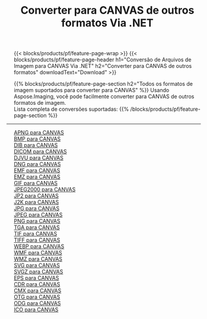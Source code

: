 ﻿---
title: Converter para CANVAS de outros formatos Via .NET 
weight: 3920
url: /pt/net/conversion/to/canvas 
lang: pt
langdirlevel: 2
locales: zh-hans,ja,it,ru,de,es,fr,nl,id,lt,pl,pt,vi,tr,ko,zh-hant,ar,hi,th,sv,cs,uk,he
description: Usando o Aspose.Imaging, você pode facilmente converter para CANVAS de outros formatos
---

{{< blocks/products/pf/feature-page-wrap >}}
{{< blocks/products/pf/feature-page-header h1="Conversão de Arquivos de Imagem para CANVAS Via .NET" h2="Converter para CANVAS de outros formatos" downloadText="Download" >}}


{{% blocks/products/pf/feature-page-section  h2="Todos os formatos de imagem suportados para converter para CANVAS" %}}
Usando Aspose.Imaging, você pode facilmente converter para CANVAS de outros formatos de imagem.
<br/>
Lista completa de conversões suportadas:
{{% /blocks/products/pf/feature-page-section %}}
<div class="container-fluid productfamilypage bg-gray">
    <div class="convertypes bg-gray agp-content section">
        <div class="container">
		<hr style="margin-left:-20px;"/>
		<div class="row other-converters">
		    <div class='col-md-2 other-converter remove-lp remove-rp'><a href="/imaging/pt/net/conversion/apng-to-canvas" >APNG para CANVAS</a></div>
<div class='col-md-2 other-converter remove-lp remove-rp'><a href="/imaging/pt/net/conversion/bmp-to-canvas" >BMP para CANVAS</a></div>
<div class='col-md-2 other-converter remove-lp remove-rp'><a href="/imaging/pt/net/conversion/dib-to-canvas" >DIB para CANVAS</a></div>
<div class='col-md-2 other-converter remove-lp remove-rp'><a href="/imaging/pt/net/conversion/dicom-to-canvas" >DICOM para CANVAS</a></div>
<div class='col-md-2 other-converter remove-lp remove-rp'><a href="/imaging/pt/net/conversion/djvu-to-canvas" >DJVU para CANVAS</a></div>
<div class='col-md-2 other-converter remove-lp remove-rp'><a href="/imaging/pt/net/conversion/dng-to-canvas" >DNG para CANVAS</a></div>
<div class='col-md-2 other-converter remove-lp remove-rp'><a href="/imaging/pt/net/conversion/emf-to-canvas" >EMF para CANVAS</a></div>
<div class='col-md-2 other-converter remove-lp remove-rp'><a href="/imaging/pt/net/conversion/emz-to-canvas" >EMZ para CANVAS</a></div>
<div class='col-md-2 other-converter remove-lp remove-rp'><a href="/imaging/pt/net/conversion/gif-to-canvas" >GIF para CANVAS</a></div>
<div class='col-md-2 other-converter remove-lp remove-rp'><a href="/imaging/pt/net/conversion/jpeg2000-to-canvas" >JPEG2000 para CANVAS</a></div>
<div class='col-md-2 other-converter remove-lp remove-rp'><a href="/imaging/pt/net/conversion/jp2-to-canvas" >JP2 para CANVAS</a></div>
<div class='col-md-2 other-converter remove-lp remove-rp'><a href="/imaging/pt/net/conversion/j2k-to-canvas" >J2K para CANVAS</a></div>
<div class='col-md-2 other-converter remove-lp remove-rp'><a href="/imaging/pt/net/conversion/jpg-to-canvas" >JPG para CANVAS</a></div>
<div class='col-md-2 other-converter remove-lp remove-rp'><a href="/imaging/pt/net/conversion/jpeg-to-canvas" >JPEG para CANVAS</a></div>
<div class='col-md-2 other-converter remove-lp remove-rp'><a href="/imaging/pt/net/conversion/png-to-canvas" >PNG para CANVAS</a></div>
<div class='col-md-2 other-converter remove-lp remove-rp'><a href="/imaging/pt/net/conversion/tga-to-canvas" >TGA para CANVAS</a></div>
<div class='col-md-2 other-converter remove-lp remove-rp'><a href="/imaging/pt/net/conversion/tif-to-canvas" >TIF para CANVAS</a></div>
<div class='col-md-2 other-converter remove-lp remove-rp'><a href="/imaging/pt/net/conversion/tiff-to-canvas" >TIFF para CANVAS</a></div>
<div class='col-md-2 other-converter remove-lp remove-rp'><a href="/imaging/pt/net/conversion/webp-to-canvas" >WEBP para CANVAS</a></div>
<div class='col-md-2 other-converter remove-lp remove-rp'><a href="/imaging/pt/net/conversion/wmf-to-canvas" >WMF para CANVAS</a></div>
<div class='col-md-2 other-converter remove-lp remove-rp'><a href="/imaging/pt/net/conversion/wmz-to-canvas" >WMZ para CANVAS</a></div>
<div class='col-md-2 other-converter remove-lp remove-rp'><a href="/imaging/pt/net/conversion/svg-to-canvas" >SVG para CANVAS</a></div>
<div class='col-md-2 other-converter remove-lp remove-rp'><a href="/imaging/pt/net/conversion/svgz-to-canvas" >SVGZ para CANVAS</a></div>
<div class='col-md-2 other-converter remove-lp remove-rp'><a href="/imaging/pt/net/conversion/eps-to-canvas" >EPS para CANVAS</a></div>
<div class='col-md-2 other-converter remove-lp remove-rp'><a href="/imaging/pt/net/conversion/cdr-to-canvas" >CDR para CANVAS</a></div>
<div class='col-md-2 other-converter remove-lp remove-rp'><a href="/imaging/pt/net/conversion/cmx-to-canvas" >CMX para CANVAS</a></div>
<div class='col-md-2 other-converter remove-lp remove-rp'><a href="/imaging/pt/net/conversion/otg-to-canvas" >OTG para CANVAS</a></div>
<div class='col-md-2 other-converter remove-lp remove-rp'><a href="/imaging/pt/net/conversion/odg-to-canvas" >ODG para CANVAS</a></div>
<div class='col-md-2 other-converter remove-lp remove-rp'><a href="/imaging/pt/net/conversion/ico-to-canvas" >ICO para CANVAS</a></div>
                </div>
        </div>
    </div>
</div>
<br/>

